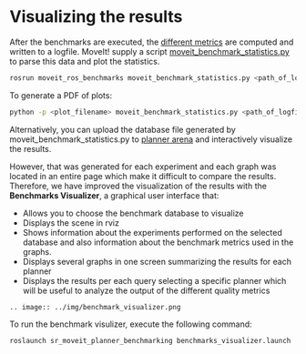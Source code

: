 # Visualizing the results

After the benchmarks are executed, the [different metrics]() are
computed and written to a logfile. MoveIt! supply a script [moveit_benchmark_statistics.py](http://docs.ros.org/kinetic/api/moveit_ros_benchmarks/html/moveit__benchmark__statistics_8py_source.html) to parse this data and plot the statistics.

```bash
rosrun moveit_ros_benchmarks moveit_benchmark_statistics.py <path_of_logfile>
```

To generate a PDF of plots:
```bash
python -p <plot_filename> moveit_benchmark_statistics.py <path_of_logfile>
```

Alternatively, you can upload the database file generated by moveit_benchmark_statistics.py to [planner arena](http://plannerarena.org/) and interactively visualize the results.

However, that was generated for each experiment and each graph was located in an entire page which make it difficult to compare the results.
Therefore, we have improved the visualization of the results with the **Benchmarks Visualizer**, a graphical user interface that:
* Allows you to choose the benchmark database to visualize
* Displays the scene in rviz
* Shows information about the experiments performed on the selected database and also information about the benchmark metrics used in the graphs.
* Displays several graphs in one screen summarizing the results for each planner
* Displays the results per each query selecting a specific planner which will be useful to analyze the output of the different quality metrics

```eval_rst
.. image:: ../img/benchmark_visualizer.png
```

To run the benchmark visulizer, execute the following command:
```bash
roslaunch sr_moveit_planner_benchmarking benchmarks_visualizer.launch
```
